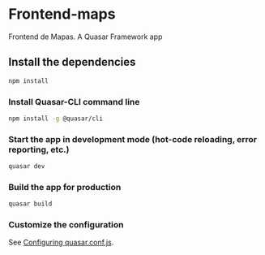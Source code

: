 # Frontend-maps
Frontend de Mapas. A Quasar Framework app

## Install the dependencies
```bash
npm install
```

### Install Quasar-CLI command line
 ```bash
npm install -g @quasar/cli
 ```

### Start the app in development mode (hot-code reloading, error reporting, etc.)
```bash
quasar dev
```

### Build the app for production
```bash
quasar build
```

### Customize the configuration
See [Configuring quasar.conf.js](https://quasar.dev/quasar-cli/quasar-conf-js).

